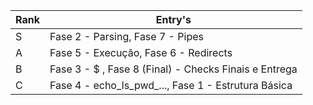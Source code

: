 | Rank | Entry's |
| --- | --- |
| S | Fase 2 - Parsing, Fase 7 - Pipes |
| A | Fase 5 - Execução, Fase 6 - Redirects |
| B | Fase 3 - $ , Fase 8 (Final) - Checks Finais e Entrega |
| C | Fase 4 - echo_ls_pwd_..., Fase 1 - Estrutura Básica |

